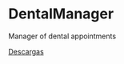 # DentalManager
Manager of dental appointments

[Descargas](https://github.com/Evineit/DentalManager/releases)
